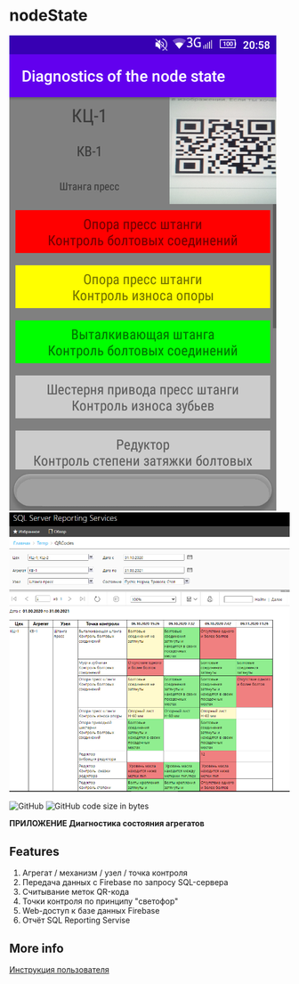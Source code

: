 # nodeState
<p>
    <img alt="logo" title="Logo" src="https://github.com/Exxuslee/nodeState/blob/master/nodeState.png">
    <img alt="logo2" title="Logo2" src="https://github.com/Exxuslee/nodeState/blob/master/nodeStateReport.png">
</p>

![GitHub](https://img.shields.io/github/license/exxuslee/nodeState)
![GitHub code size in bytes](https://img.shields.io/github/languages/code-size/Exxuslee/nodeState)

**ПРИЛОЖЕНИЕ Диагностика состояния агрегатов**

## Features
1. Агрегат / механизм / узел / точка контроля
2. Передача данных с Firebase по запросу SQL-сервера
3. Считывание меток QR-кода
4. Точки контроля по принципу "светофор"
5. Web-доступ к базе данных Firebase
6. Отчёт SQL Reporting Servise

## More info
[Инструкция пользователя](https://github.com/Exxuslee/loadOrder/blob/master/%D0%98%D0%BD%D1%81%D1%82%D1%80%D1%83%D0%BA%D1%86%D0%B8%D1%8F%20%D0%BF%D0%BE%D0%BB%D1%8C%D0%B7%D0%BE%D0%B2%D0%B0%D1%82%D0%B5%D0%BB%D1%8F%20MiiMES.docx)
